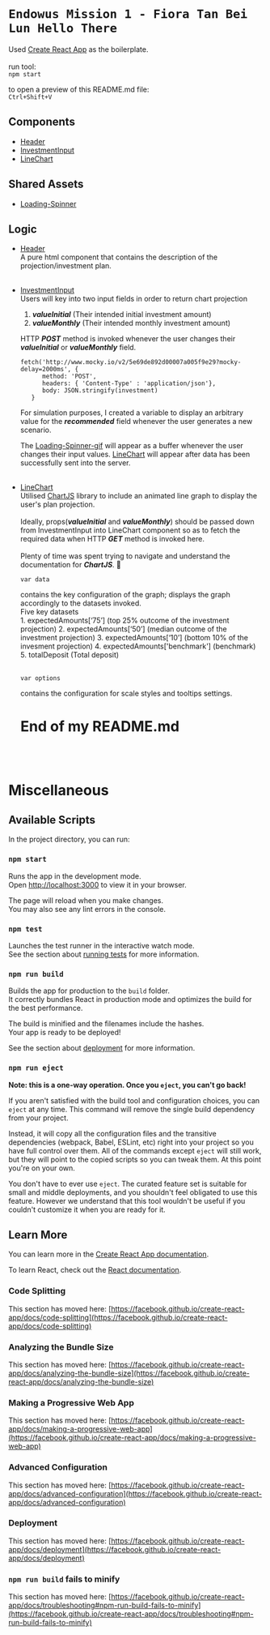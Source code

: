 # `Endowus Mission 1 - Fiora Tan Bei Lun Hello There` 

Used [Create React App](https://github.com/facebook/create-react-app) as the boilerplate. </br>
</br>
run tool: </br>
`npm start` </br>

to open a preview of this README.md file: </br>
`Ctrl+Shift+V`

## Components
- [Header](/src/components/Header.jsx)
- [InvestmentInput](/src/components/.jsx)
- [LineChart](/src/components/LineChart.jsx)

## Shared Assets
- [Loading-Spinner](/src/sharedAssets/Loader.jsx)

## Logic
- [Header](/src/components/Header.jsx) </br>
A pure html component that contains the description of the projection/investment plan. 
   </br></br>
- [InvestmentInput](/src/components/.jsx) </br>
Users will key into two input fields in order to return chart projection
   1. ***valueInitial*** (Their intended initial investment amount)
   2. ***valueMonthly*** (Their intended monthly investment amount)
   
   
   HTTP ***POST*** method is invoked whenever the user changes their ***valueInitial*** or ***valueMonthly*** field. </br>
   ```
   fetch('http://www.mocky.io/v2/5e69de892d00007a005f9e29?mocky-delay=2000ms', {
         method: 'POST',
         headers: { 'Content-Type' : 'application/json'},
         body: JSON.stringify(investment)
      }
   ``` 
   For simulation purposes, I created a variable to display an arbitrary value for the ***recommended*** field whenever the user generates a new scenario. </br>

   The [Loading-Spinner-gif](/src/Misc/blueSpinner.gif) will appear as a buffer whenever the user changes their input values. [LineChart](/src/components/LineChart.jsx) will appear after data has been successfully sent into the server.
   </br></br>
- [LineChart](/src/components/LineChart.jsx) </br>
   Utilised [ChartJS](https://www.chartjs.org/) library to include an animated line graph to display the user's plan projection.</br></br>
   Ideally, props(***valueInitial*** and ***valueMonthly***) should be passed down from InvestmentInput into LineChart component so as to fetch the required data when  HTTP ***GET*** method is invoked here. </br></br>
   Plenty of time was spent trying to navigate and understand the documentation for ***ChartJS***. :face_with_thermometer: 

   ```
   var data
   ```
   contains the key configuration of the graph; displays the graph accordingly to the datasets invoked. </br>
   Five key datasets</br>
      1. expectedAmounts[‘75’] (top 25% outcome of the investment projection)
      2. expectedAmounts[‘50’] (median outcome of the investment projection)
      3. expectedAmounts[‘10’] (bottom 10% of the invesment projection)
      4. expectedAmounts['benchmark'] (benchmark)
      5. totalDeposit (Total deposit)
   </br>
   </br>
   ```
   var options
   ```
   contains the configuration for scale styles and tooltips settings. 

   # End of my README.md
   </br></br>



# Miscellaneous 
## Available Scripts

In the project directory, you can run:

### `npm start`

Runs the app in the development mode.\
Open [http://localhost:3000](http://localhost:3000) to view it in your browser.

The page will reload when you make changes.\
You may also see any lint errors in the console.

### `npm test`

Launches the test runner in the interactive watch mode.\
See the section about [running tests](https://facebook.github.io/create-react-app/docs/running-tests) for more information.

### `npm run build`

Builds the app for production to the `build` folder.\
It correctly bundles React in production mode and optimizes the build for the best performance.

The build is minified and the filenames include the hashes.\
Your app is ready to be deployed!

See the section about [deployment](https://facebook.github.io/create-react-app/docs/deployment) for more information.

### `npm run eject`

**Note: this is a one-way operation. Once you `eject`, you can't go back!**

If you aren't satisfied with the build tool and configuration choices, you can `eject` at any time. This command will remove the single build dependency from your project.

Instead, it will copy all the configuration files and the transitive dependencies (webpack, Babel, ESLint, etc) right into your project so you have full control over them. All of the commands except `eject` will still work, but they will point to the copied scripts so you can tweak them. At this point you're on your own.

You don't have to ever use `eject`. The curated feature set is suitable for small and middle deployments, and you shouldn't feel obligated to use this feature. However we understand that this tool wouldn't be useful if you couldn't customize it when you are ready for it.

## Learn More

You can learn more in the [Create React App documentation](https://facebook.github.io/create-react-app/docs/getting-started).

To learn React, check out the [React documentation](https://reactjs.org/).

### Code Splitting

This section has moved here: [https://facebook.github.io/create-react-app/docs/code-splitting](https://facebook.github.io/create-react-app/docs/code-splitting)

### Analyzing the Bundle Size

This section has moved here: [https://facebook.github.io/create-react-app/docs/analyzing-the-bundle-size](https://facebook.github.io/create-react-app/docs/analyzing-the-bundle-size)

### Making a Progressive Web App

This section has moved here: [https://facebook.github.io/create-react-app/docs/making-a-progressive-web-app](https://facebook.github.io/create-react-app/docs/making-a-progressive-web-app)

### Advanced Configuration

This section has moved here: [https://facebook.github.io/create-react-app/docs/advanced-configuration](https://facebook.github.io/create-react-app/docs/advanced-configuration)

### Deployment

This section has moved here: [https://facebook.github.io/create-react-app/docs/deployment](https://facebook.github.io/create-react-app/docs/deployment)

### `npm run build` fails to minify

This section has moved here: [https://facebook.github.io/create-react-app/docs/troubleshooting#npm-run-build-fails-to-minify](https://facebook.github.io/create-react-app/docs/troubleshooting#npm-run-build-fails-to-minify)
